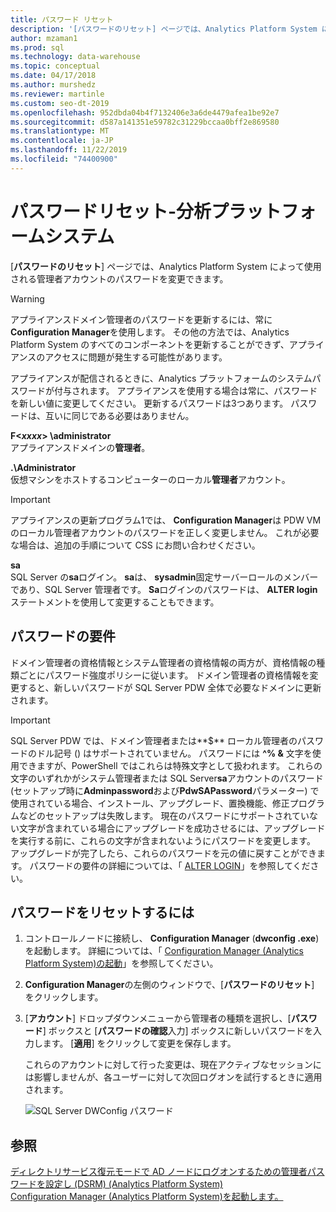 ```yaml
---
title: パスワード リセット
description: '[パスワードのリセット] ページでは、Analytics Platform System によって使用される管理者アカウントのパスワードを変更できます。'
author: mzaman1
ms.prod: sql
ms.technology: data-warehouse
ms.topic: conceptual
ms.date: 04/17/2018
ms.author: murshedz
ms.reviewer: martinle
ms.custom: seo-dt-2019
ms.openlocfilehash: 952dbda04b4f7132406e3a6de4479afea1be92e7
ms.sourcegitcommit: d587a141351e59782c31229bccaa0bff2e869580
ms.translationtype: MT
ms.contentlocale: ja-JP
ms.lasthandoff: 11/22/2019
ms.locfileid: "74400900"
---
```

# <a name="password-reset---analytics-platform-system"></a>パスワードリセット-分析プラットフォームシステム
[**パスワードのリセット**] ページでは、Analytics Platform System によって使用される管理者アカウントのパスワードを変更できます。  
  
> [!WARNING]  
> アプライアンスドメイン管理者のパスワードを更新するには、常に**Configuration Manager**を使用します。 その他の方法では、Analytics Platform System のすべてのコンポーネントを更新することができず、アプライアンスのアクセスに問題が発生する可能性があります。  
  
アプライアンスが配信されるときに、Analytics プラットフォームのシステムパスワードが付与されます。 アプライアンスを使用する場合は常に、パスワードを新しい値に変更してください。 更新するパスワードは3つあります。 パスワードは、互いに同じである必要はありません。  
  
**F<*xxxx*> \administrator**  
アプライアンスドメインの**管理者**。  
  
**.\Administrator**  
仮想マシンをホストするコンピューターのローカル**管理者**アカウント。  
  
> [!IMPORTANT]  
> アプライアンスの更新プログラム1では、 **Configuration Manager**は PDW VM のローカル管理者アカウントのパスワードを正しく変更しません。 これが必要な場合は、追加の手順について CSS にお問い合わせください。  
  
**sa**  
SQL Server の**sa**ログイン。 **sa**は、 **sysadmin**固定サーバーロールのメンバーであり、SQL Server 管理者です。 **Sa**ログインのパスワードは、 **ALTER login**ステートメントを使用して変更することもできます。  
  
## <a name="password-requirements"></a>パスワードの要件  
ドメイン管理者の資格情報とシステム管理者の資格情報の両方が、資格情報の種類ごとにパスワード強度ポリシーに従います。 ドメイン管理者の資格情報を変更すると、新しいパスワードが SQL Server PDW 全体で必要なドメインに更新されます。  
  
> [!IMPORTANT]  
> SQL Server PDW では、ドメイン管理者または**$** ローカル管理者のパスワードのドル記号 () はサポートされていません。 パスワードには **^% &** 文字を使用できますが、PowerShell ではこれらは特殊文字として扱われます。 これらの文字のいずれかがシステム管理者または SQL Server**sa**アカウントのパスワード (セットアップ時に**Adminpassword**および**PdwSAPassword**パラメーター) で使用されている場合、インストール、アップグレード、置換機能、修正プログラムなどのセットアップは失敗します。 現在のパスワードにサポートされていない文字が含まれている場合にアップグレードを成功させるには、アップグレードを実行する前に、これらの文字が含まれないようにパスワードを変更します。 アップグレードが完了したら、これらのパスワードを元の値に戻すことができます。 パスワードの要件の詳細については、「 [ALTER LOGIN](../t-sql/statements/alter-login-transact-sql.md)」を参照してください。  
  
## <a name="to-reset-a-password"></a>パスワードをリセットするには  
  
1.  コントロールノードに接続し、 **Configuration Manager** (**dwconfig .exe**) を起動します。 詳細については、「 [Configuration Manager &#40;Analytics Platform System&#41;の起動](launch-the-configuration-manager.md)」を参照してください。  
  
2.  **Configuration Manager**の左側のウィンドウで、[**パスワードのリセット**] をクリックします。  
  
3.  [**アカウント**] ドロップダウンメニューから管理者の種類を選択し、[**パスワード**] ボックスと [**パスワードの確認**入力] ボックスに新しいパスワードを入力します。 [**適用**] をクリックして変更を保存します。  
  
    これらのアカウントに対して行った変更は、現在アクティブなセッションには影響しませんが、各ユーザーに対して次回ログオンを試行するときに適用されます。  
  
    ![SQL Server DWConfig パスワード](./media/password-reset/SQL_Server_PDW_DWConfig_TopPW.png "SQL_Server_PDW_DWConfig_TopPW")  
  
## <a name="see-also"></a>参照  
[ディレクトリサービス復元モードで AD ノードにログオンするための管理者パスワードを設定し &#40;DSRM&#41; &#40;Analytics Platform System&#41;](set-admin-password-for-logging-on-to-ad-nodes-in-directory-services-restore-mode.md)  
[Configuration Manager &#40;Analytics Platform System&#41;を起動します。](launch-the-configuration-manager.md)  
  
